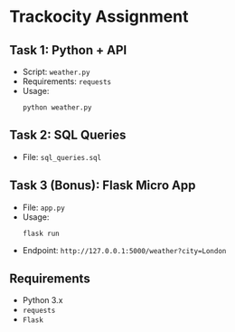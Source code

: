# Trackocity Assignment

## Task 1: Python + API
- Script: `weather.py`
- Requirements: `requests`
- Usage:
  ```
  python weather.py
  ```

## Task 2: SQL Queries
- File: `sql_queries.sql`

## Task 3 (Bonus): Flask Micro App
- File: `app.py`
- Usage:
  ```
  flask run
  ```
- Endpoint: `http://127.0.0.1:5000/weather?city=London`

## Requirements
- Python 3.x
- `requests`
- `Flask` 
